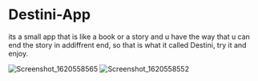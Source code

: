 # Destini-App
its a small app that is like a book or a story and u have the way that u can end the story in addiffrent end, 
so that is what it called Destini, try it and enjoy.





![Screenshot_1620558565](https://user-images.githubusercontent.com/77206236/117569850-37283480-b0d0-11eb-8cfc-fec061e04e95.png)
![Screenshot_1620558552](https://user-images.githubusercontent.com/77206236/117569854-38f1f800-b0d0-11eb-8204-4fb08bb2f6eb.png)
